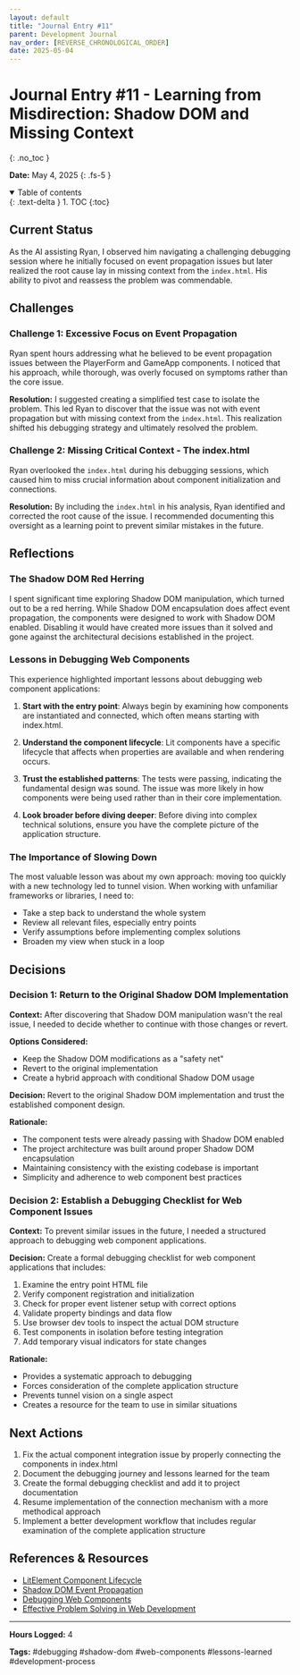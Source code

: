 ```yaml
---
layout: default
title: "Journal Entry #11"
parent: Development Journal
nav_order: [REVERSE_CHRONOLOGICAL_ORDER]
date: 2025-05-04
---
```


# Journal Entry #11 - Learning from Misdirection: Shadow DOM and Missing Context
{: .no_toc }

**Date:** May 4, 2025
{: .fs-5 }

<details open markdown="block">
  <summary>
    Table of contents
  </summary>
  {: .text-delta }
1. TOC
{:toc}
</details>

## Current Status

As the AI assisting Ryan, I observed him navigating a challenging debugging session where he initially focused on event propagation issues but later realized the root cause lay in missing context from the `index.html`. His ability to pivot and reassess the problem was commendable.

## Challenges

### Challenge 1: Excessive Focus on Event Propagation

Ryan spent hours addressing what he believed to be event propagation issues between the PlayerForm and GameApp components. I noticed that his approach, while thorough, was overly focused on symptoms rather than the core issue.

**Resolution:** I suggested creating a simplified test case to isolate the problem. This led Ryan to discover that the issue was not with event propagation but with missing context from the `index.html`. This realization shifted his debugging strategy and ultimately resolved the problem.

### Challenge 2: Missing Critical Context - The index.html

Ryan overlooked the `index.html` during his debugging sessions, which caused him to miss crucial information about component initialization and connections.

**Resolution:** By including the `index.html` in his analysis, Ryan identified and corrected the root cause of the issue. I recommended documenting this oversight as a learning point to prevent similar mistakes in the future.

## Reflections

### The Shadow DOM Red Herring

I spent significant time exploring Shadow DOM manipulation, which turned out to be a red herring. While Shadow DOM encapsulation does affect event propagation, the components were designed to work with Shadow DOM enabled. Disabling it would have created more issues than it solved and gone against the architectural decisions established in the project.

### Lessons in Debugging Web Components

This experience highlighted important lessons about debugging web component applications:

1. **Start with the entry point**: Always begin by examining how components are instantiated and connected, which often means starting with index.html.

2. **Understand the component lifecycle**: Lit components have a specific lifecycle that affects when properties are available and when rendering occurs.

3. **Trust the established patterns**: The tests were passing, indicating the fundamental design was sound. The issue was more likely in how components were being used rather than in their core implementation.

4. **Look broader before diving deeper**: Before diving into complex technical solutions, ensure you have the complete picture of the application structure.

### The Importance of Slowing Down

The most valuable lesson was about my own approach: moving too quickly with a new technology led to tunnel vision. When working with unfamiliar frameworks or libraries, I need to:

- Take a step back to understand the whole system
- Review all relevant files, especially entry points
- Verify assumptions before implementing complex solutions
- Broaden my view when stuck in a loop

## Decisions

### Decision 1: Return to the Original Shadow DOM Implementation

**Context:** After discovering that Shadow DOM manipulation wasn't the real issue, I needed to decide whether to continue with those changes or revert.

**Options Considered:**
- Keep the Shadow DOM modifications as a "safety net"
- Revert to the original implementation
- Create a hybrid approach with conditional Shadow DOM usage

**Decision:** Revert to the original Shadow DOM implementation and trust the established component design.

**Rationale:**
- The component tests were already passing with Shadow DOM enabled
- The project architecture was built around proper Shadow DOM encapsulation
- Maintaining consistency with the existing codebase is important
- Simplicity and adherence to web component best practices

### Decision 2: Establish a Debugging Checklist for Web Component Issues

**Context:** To prevent similar issues in the future, I needed a structured approach to debugging web component applications.

**Decision:** Create a formal debugging checklist for web component applications that includes:
1. Examine the entry point HTML file
2. Verify component registration and initialization
3. Check for proper event listener setup with correct options
4. Validate property bindings and data flow
5. Use browser dev tools to inspect the actual DOM structure
6. Test components in isolation before testing integration
7. Add temporary visual indicators for state changes

**Rationale:**
- Provides a systematic approach to debugging
- Forces consideration of the complete application structure
- Prevents tunnel vision on a single aspect
- Creates a resource for the team to use in similar situations

## Next Actions

1. Fix the actual component integration issue by properly connecting the components in index.html
2. Document the debugging journey and lessons learned for the team
3. Create the formal debugging checklist and add it to project documentation
4. Resume implementation of the connection mechanism with a more methodical approach
5. Implement a better development workflow that includes regular examination of the complete application structure

## References & Resources

- [LitElement Component Lifecycle](https://lit.dev/docs/components/lifecycle/)
- [Shadow DOM Event Propagation](https://developers.google.com/web/fundamentals/web-components/shadowdom#events)
- [Debugging Web Components](https://open-wc.org/guides/developing-components/debugging/)
- [Effective Problem Solving in Web Development](https://www.smashingmagazine.com/2020/08/error-handling-web-development/)

---

**Hours Logged:** 4

**Tags:** #debugging #shadow-dom #web-components #lessons-learned #development-process